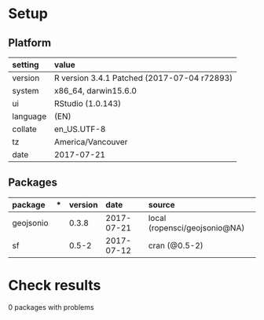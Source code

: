 # Setup

## Platform

|setting  |value                                       |
|:--------|:-------------------------------------------|
|version  |R version 3.4.1 Patched (2017-07-04 r72893) |
|system   |x86_64, darwin15.6.0                        |
|ui       |RStudio (1.0.143)                           |
|language |(EN)                                        |
|collate  |en_US.UTF-8                                 |
|tz       |America/Vancouver                           |
|date     |2017-07-21                                  |

## Packages

|package   |*  |version |date       |source                        |
|:---------|:--|:-------|:----------|:-----------------------------|
|geojsonio |   |0.3.8   |2017-07-21 |local (ropensci/geojsonio@NA) |
|sf        |   |0.5-2   |2017-07-12 |cran (@0.5-2)                 |

# Check results

0 packages with problems




